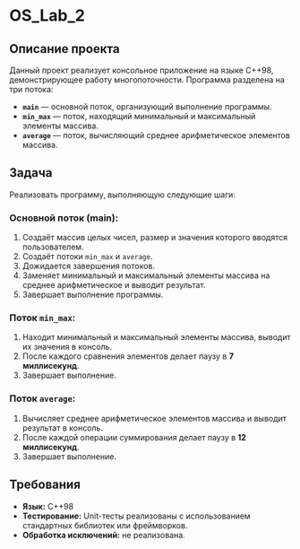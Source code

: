 # OS_Lab_2

## Описание проекта

Данный проект реализует консольное приложение на языке C++98, демонстрирующее работу многопоточности. Программа разделена на три потока:
- **`main`** — основной поток, организующий выполнение программы.
- **`min_max`** — поток, находящий минимальный и максимальный элементы массива.
- **`average`** — поток, вычисляющий среднее арифметическое элементов массива.

## Задача

Реализовать программу, выполняющую следующие шаги:

### Основной поток (main):
1. Создаёт массив целых чисел, размер и значения которого вводятся пользователем.
2. Создаёт потоки `min_max` и `average`.
3. Дожидается завершения потоков.
4. Заменяет минимальный и максимальный элементы массива на среднее арифметическое и выводит результат.
5. Завершает выполнение программы.

### Поток `min_max`:
1. Находит минимальный и максимальный элементы массива, выводит их значения в консоль.
2. После каждого сравнения элементов делает паузу в **7 миллисекунд**.
3. Завершает выполнение.

### Поток `average`:
1. Вычисляет среднее арифметическое элементов массива и выводит результат в консоль.
2. После каждой операции суммирования делает паузу в **12 миллисекунд**.
3. Завершает выполнение.

## Требования

- **Язык:** C++98
- **Тестирование:** Unit-тесты реализованы с использованием стандартных библиотек или фреймворков.
- **Обработка исключений:** не реализована.
